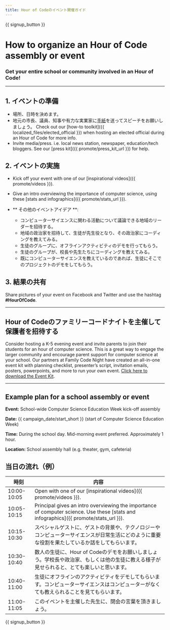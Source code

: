```yaml
---
title: Hour of Codeのイベント開催ガイド
---
```


{{ signup_button }}

# How to organize an Hour of Code assembly or event

### Get your entire school or community involved in an Hour of Code!

* * *

## 1. イベントの準備

- 場所、日時を決めます。
- 地元の市長、議員、知事や有力な実業家に[手紙](https://hourofcode.com/promote/resources#sample-emails)を送ってスピーチをお願いしましょう。 Check out our [how-to toolkit]({{ localized_files/elected_official }}) when hosting an elected official during an Hour of Code for more info.
- Invite media/press. i.e. local news station, newspaper, education/tech bloggers. See our [press kit]({{ promote/press_kit_url }}) for help.

## 2. イベントの実施

- Kick off your event with one of our [inspirational videos]({{ promote/videos }}).
- Give an intro overviewing the importance of computer science, using these [stats and infographics]({{ promote/stats_url }}).   
      
    
- ** その他のイベントアイデア **: 
    - コンピューターサイエンスに関わる活動について議論できる地域のリーダーを招待する。
    - 地域の政治家を招待して、生徒が先生役となり、その政治家にコーディングを教えてみる。
    - 生徒のグループに、オフラインアクティビティのデモを行ってもらう。
    - 生徒のグループが、校長や先生たちにコーディングを教えてみる。
    - 既にコンピューターサイエンスを教えているのであれば、生徒にそこでのプロジェクトのデモをしてもらう。

## 3. 結果の共有

Share pictures of your event on Facebook and Twitter and use the hashtag **#HourOfCode**.

* * *

## Hour of Codeのファミリーコードナイトを主催して保護者を招待する

Consider hosting a K-5 evening event and invite parents to join their students for an hour of computer science. This is a great way to engage the larger community and encourage parent support for computer science at your school. Our partners at Family Code Night have created an all-in-one event kit with planning checklist, presenter’s script, invitation emails, posters, powerpoints, and more to run your own event. [Click here to download the Event Kit](http://www.familycodenight.org/DownloadCodeDotOrg.html).

* * *

## Example plan for a school assembly or event

**Event:** School-wide Computer Science Education Week kick-off assembly

**Date:** {{ campaign_date/start_short }} (start of Computer Science Education Week)

**Time:** During the school day. Mid-morning event preferred. Approximately 1 hour.

**Location:** School assembly hall (e.g. theater, gym, cafeteria)

## 当日の流れ（例）

| 時刻          | 内容                                                                                                                                    |
| ----------- | ------------------------------------------------------------------------------------------------------------------------------------- |
| 10:00-10:05 | Open with one of our [inspirational videos]({{ promote/videos }}).                                                                    |
| 10:05-10:15 | Principal gives an intro overviewing the importance of computer science. Use these [stats and infographics]({{ promote/stats_url }}). |
| 10:15-10:30 | スペシャルゲストに、ゲストの背景や、テクノロジーやコンピューターサイエンスが日常生活にどのように重要な役割を果たしているか話をしてもらいます。                                                               |
| 10:30-10:40 | 数人の生徒に、Hour of Codeのデモをお願いしましょう。学校長や政治家、もしくは他の生徒に教える様子が見せられると、とても楽しいと思います。                                                            |
| 10:40-11:00 | 生徒にオフラインのアクティビティをデモしてもらいます。コンピューターサイエンスはコンピューターがなくても教えられることを見てもらいます。                                                                  |
| 11:00-11:05 | このイベントを主催した先生に、閉会の言葉を頂きましょう。                                                                                                          |

{{ signup_button }}